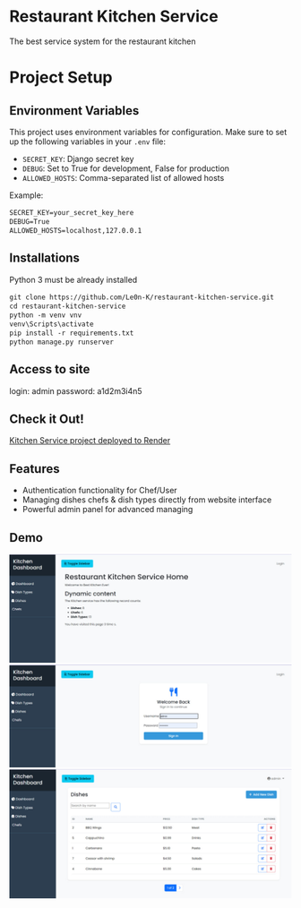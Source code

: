 # Restaurant Kitchen Service

The best service system for the restaurant kitchen

# Project Setup

## Environment Variables

This project uses environment variables for configuration. Make sure to set up the following variables in your `.env` file:

- `SECRET_KEY`: Django secret key
- `DEBUG`: Set to True for development, False for production
- `ALLOWED_HOSTS`: Comma-separated list of allowed hosts

Example:
```shell
SECRET_KEY=your_secret_key_here
DEBUG=True
ALLOWED_HOSTS=localhost,127.0.0.1
```

## Installations

Python 3 must be already installed


```shell
git clone https://github.com/Le0n-K/restaurant-kitchen-service.git
cd restaurant-kitchen-service
python -m venv vnv
venv\Scripts\activate
pip install -r requirements.txt
python manage.py runserver
```

## Access to site

login: admin
password: a1d2m3i4n5


## Check it Out!

[Kitchen Service project deployed to Render](https://restaurant-kitchen-service-ejjg.onrender.com)



## Features

* Authentication functionality for Chef/User
* Managing dishes chefs & dish types directly from website interface
* Powerful admin panel for advanced managing

## Demo

![Website Interface](static/img/dem.jpg)
![Website Interface](static/img/login.jpg)
![Website Interface](static/img/view.jpg)